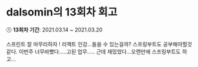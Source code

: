 # dalsomin의 13회차 회고

:clock5: **13회차 기간**: 2021.03.14 ~ 2021.03.20

스프린트 잘 마무리하자 ! 
리액트 인강...들을 수 있는걸까? 
스프링부트도 공부해야할것같다. 
이번주 너무바빴다.....고된 업무.....
근데 재밌었다...오랜만에 스프링부트도 하고...
